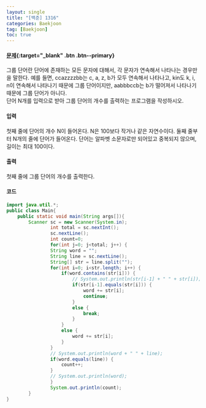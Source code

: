 ```yaml
---
layout: single
title: "[백준] 1316"
categories: Baekjoon
tag: [Baekjoon]
toc: true
---
```


#### [문제](https://www.acmicpc.net/problem/1316){:target="\_blank" .btn .btn--primary}
그룹 단어란 단어에 존재하는 모든 문자에 대해서, 각 문자가 연속해서 나타나는 경우만을 말한다. 예를 들면, ccazzzzbb는 c, a, z, b가 모두 연속해서 나타나고, kin도 k, i, n이 연속해서 나타나기 때문에 그룹 단어이지만, aabbbccb는 b가 떨어져서 나타나기 때문에 그룹 단어가 아니다.  
단어 N개를 입력으로 받아 그룹 단어의 개수를 출력하는 프로그램을 작성하시오.

#### 입력
첫째 줄에 단어의 개수 N이 들어온다. N은 100보다 작거나 같은 자연수이다. 둘째 줄부터 N개의 줄에 단어가 들어온다. 단어는 알파벳 소문자로만 되어있고 중복되지 않으며, 길이는 최대 100이다.

#### 출력
첫째 줄에 그룹 단어의 개수를 출력한다.

#### 코드
```java
import java.util.*;
public class Main{
	public static void main(String args[]){
		Scanner sc = new Scanner(System.in);
                int total = sc.nextInt();
                sc.nextLine();
                int count=0;
                for(int j=0; j<total; j++) {
                String word = "";
                String line = sc.nextLine();
                String[] str = line.split("");
                for(int i=0; i<str.length; i++) {
                    if(word.contains(str[i])) {
                        // System.out.println(str[i-1] + " " + str[i]);
                        if(str[i-1].equals(str[i])) {
                            word += str[i];
                            continue;
                        }
                        else {
                            break;
                        }
                    }
                    else {
                        word += str[i];
                    }
                }
                // System.out.println(word + " " + line);
                if(word.equals(line)) {
                    count++;
                }
                // System.out.println(word);
                }
                System.out.println(count);
        }
}
```
